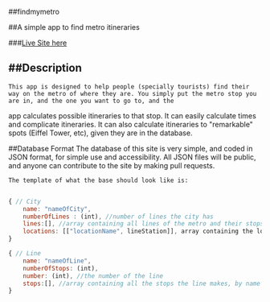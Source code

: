 #\#findmymetro

##A simple app to find metro itineraries

###[Live Site here](http://jocolina.com/findmymetro)

##Description
----
	This app is designed to help people (specially tourists) find their way on the metro of where they are. You simply put the metro stop you are in, and the one you want to go to, and the 
app calculates possible itineraries to that stop. It can easily calculate times and complicate itineraries.
It can also calculate itineraries to "remarkable" spots (Eiffel Tower, etc), given they are in the database.

##Database Format
	The database of this site is very simple, and coded in JSON format, for simple use and accessibility. All JSON files will be public, and anyone can contribute to the site by making pull 
requests.

	The template of what the base should look like is:
```javascript

{ // City
	name: "nameOfCity",
	numberOfLines : (int), //number of lines the city has
	lines:[], //array containing all lines of the metro and their stops
	locations: [["locationName", lineStation]], array containing the locationName and the nearest station (can be repeated) 
}

{ // Line
	name: "nameOfLine",
	numberOfStops: (int),
	number: (int), //the number of the line
	stops:[], //array containing all the stops the line makes, by name
}
```